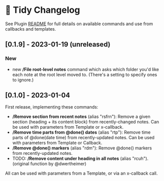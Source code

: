 # 🧹 Tidy Changelog
See Plugin [README](https://github.com/NotePlan/plugins/blob/main/np.Tidy/README.md) for full details on available commands and use from callbacks and templates.

## [0.1.9] - 2023-01-19 (unreleased)
### New
- new **/File root-level notes** command which asks which folder you'd like each note at the root level moved to. (There's a setting to specify ones to ignore.)

## [0.1.0] - 2023-01-04
First release, implementing these commands:
- **/Remove section from recent notes** (alias "rsfrn"): Remove a given section (heading + its content block) from recently-changed notes. Can be used with parameters from Template or x-callback.
- **/Remove time parts from @done() dates** (alias "rtp"): Remove time parts of @done(date time) from recently-updated notes. Can be used with parameters from Template or Callback.
- **/Remove @done() markers** (alias "rdm"): Remove @done() markers from recently-updated notes. 
- TODO: **/Remove content under heading in all notes** (alias "rcuh"). (original function by @dwertheimer)

All can be used with parameters from a Template, or via an x-callback call.
